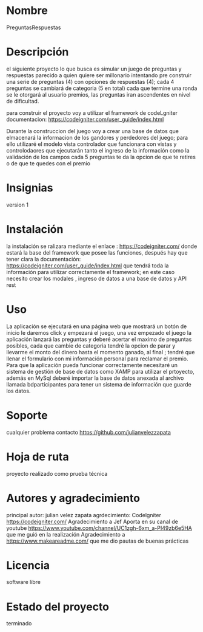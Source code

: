 # Nombre

PreguntasRespuestas

# Descripción 

el siguiente proyecto lo que busca es simular un juego de preguntas y respuestas parecido a quien quiere ser millonario intentando  pre construir una serie de preguntas (4) con opciones de respuestas (4); cada 4 preguntas se cambiará de categoria (5 en total) cada que termine una ronda se le otorgará al usuario premios, las preguntas iran ascendentes en nivel de dificultad.

para construir el proyecto voy a utilizar el framework de codeLgniter
documentacion: https://codeigniter.com/user_guide/index.html

Durante la construccion del juego voy a crear una base de datos que elmacenará la informacion de los gandores y perdedores del juego; para ello utilizaré el modelo vista controlador que funcionara con vistas y controlodaores que ejecutarán tanto el ingreso de la información como la validación de los campos
cada 5 preguntas te da la opcion de que te retires o de que te quedes con el premio

# Insignias

version 1

# Instalación

la instalación se ralizara mediante el enlace : https://codeigniter.com/ 
donde estará la base del framework que posee las funciones, después hay que tener clara la documentación: https://codeigniter.com/user_guide/index.html   que tendrá toda la información para utilizar correctamente el framework; en este caso necesito crear los modales , ingreso de datos a una base de datos y API rest

# Uso

La aplicación se ejecutará en una página web que mostrará un botón de inicio le daremos click y empezará el juego, una vez empezado el juego la aplicación lanzará las preguntas y deberé acertar el maximo de preguntas posibles, cada que cambie de categoria tendré la opcion de parar y llevarme el monto del dinero hasta el momento ganado, al final ; tendré que llenar el formulario con mi información personal para reclamar el premio.
Para que la aplicación pueda funcionar correctamente necesitaré  un sistema de gestión de base de datos como XAMP para  utilizar el prtoyecto, además en MySql deberé importar la base de datos anexada al archivo llamada bdparticipantes para tener un sistema de información que guarde los datos.

# Soporte

cualquier problema contacto https://github.com/julianvelezzapata

# Hoja de ruta 

proyecto realizado como prueba técnica

# Autores y agradecimiento

principal autor: julian velez zapata
agrdecimiento: Codelgniter https://codeigniter.com/
               Agradecimiento a Jef Aporta en su canal de youtube  https://www.youtube.com/channel/UC1zgh-6xm_a-PI49zb6e5HA  que me guió en la realización
               Agradecimiento a https://www.makeareadme.com/ que me dio pautas de buenas prácticas

# Licencia

software libre

# Estado del proyecto

terminado










